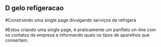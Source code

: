 ## D gelo refigeracao
#Construindo uma single page divulgando serviços de refrigera

#Estou criando uma single page, é praticamente um panfleto on-line com os contatos da empresa e informando quais os tipos de aparelhos que consertam.
